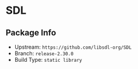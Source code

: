 # SDL

## Package Info

- Upstream: `https://github.com/libsdl-org/SDL`
- Branch: `release-2.30.0`
- Build Type: `static library`

